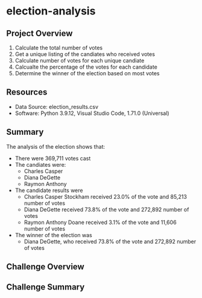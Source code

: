 # election-analysis

## Project Overview 
 
 1. Calculate the total number of votes 
 2. Get a unique listing of the candiates who received votes 
 3. Calculate number of votes for each unique candiate 
 4. Calcualte the percentage of the votes for each candidate 
 5. Determine the winner of the election based on most votes 

## Resources 
- Data Source: election_results.csv 
- Software: Python 3.9.12, Visual Studio Code,  1.71.0 (Universal)

## Summary 
The analysis of the election shows that: 
- There were 369,711 votes cast 
- The candiates were: 
	- Charles Casper 
	- Diana DeGette
	- Raymon Anthony
- The candidate results were 
	- Charles Casper Stockham received 23.0% of the vote and 85,213 number of votes 
	- Diana DeGette received 73.8% of the vote and 272,892 number of votes 
	- Raymon Anthony Doane received 3.1% of the vote and 11,606 number of votes 
- The winner of the election was 
	- Diana DeGette, who received 73.8% of the vote and 272,892 number of votes 

## Challenge Overview 

## Challenge Summary 